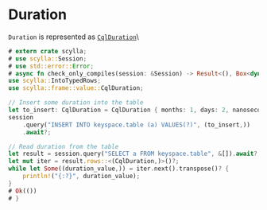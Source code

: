 # Duration
`Duration` is represented as [`CqlDuration`](https://docs.rs/scylla/latest/scylla/frame/value/struct.CqlDuration.html)\

```rust
# extern crate scylla;
# use scylla::Session;
# use std::error::Error;
# async fn check_only_compiles(session: &Session) -> Result<(), Box<dyn Error>> {
use scylla::IntoTypedRows;
use scylla::frame::value::CqlDuration;

// Insert some duration into the table
let to_insert: CqlDuration = CqlDuration { months: 1, days: 2, nanoseconds: 3 };
session
    .query("INSERT INTO keyspace.table (a) VALUES(?)", (to_insert,))
    .await?;

// Read duration from the table
let result = session.query("SELECT a FROM keyspace.table", &[]).await?;
let mut iter = result.rows::<(CqlDuration,)>()?;
while let Some((duration_value,)) = iter.next().transpose()? {
    println!("{:?}", duration_value);
}
# Ok(())
# }
```